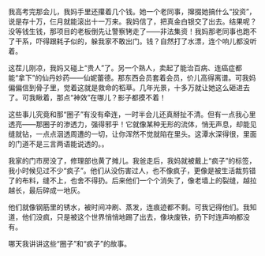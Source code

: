 我高考完那会儿，我妈手里还攥着几个钱。她一个老同事，撺掇她搞什么“投资”，说是存十万，仨月就能滚出十一万来。我妈信了，把真金白银交了出去。结果呢？没等钱生钱，那项目的老板倒先让警察铐走了——非法集资！我妈那老同事也跑不了干系，吓得跟耗子似的，躲我家不敢出门。钱？自然打了水漂，连个响儿都没听着。

这茬儿刚凉，我妈又碰上“贵人”了。另一个熟人，卖起了能治百病、连癌症都能“拿下”的仙丹妙药——仙妮蕾德。那东西会员套着会员，价儿高得离谱。可我妈偏偏信到骨子里，觉着这就是救命的稻草。几年光景，十多万就让她这么砸进去了。可我瞅着，那点“神效”在哪儿？影子都摸不着！

这些事儿究竟和那“圈子”有没有牵连，一时半会儿还真掰扯不清。但有一点我心里透亮——那圈子的渗透力，强得邪乎！它就像某种无形的流体，悄无声息，却能见缝就钻，一点点洇透周遭的一切，让你浑然不觉就陷在里头。这潭水深得很，里面的门道不是三言两语能说透的。。

我家的门市房没了，修理部也黄了摊儿。我爸走后，我妈就被戴上“疯子”的标签，我小时候见过不少“疯子”。他们从没伤害过人，也不像疯子，更像是被生活裁剪错了的布料，缝不上，也舍不得扔。后来他们一个个消失了，像老墙上的裂缝，越拉越长，最后碎成一地灰。

他们就像钢筋里的锈水，被时间冲刷、蒸发，连痕迹都不剩。可我记得他们。我知道，他们没疯，只是被这个世界悄悄地踢了出去，像块废铁，扔下时连声响都没有。

哪天我讲讲这些“圈子”和“疯子”的故事。